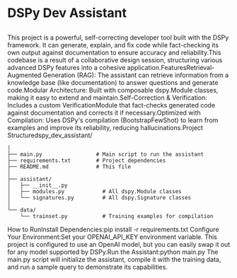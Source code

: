 # DSPy Dev Assistant

##

This project is a powerful, self-correcting developer tool built with the DSPy framework. It can generate, explain, and fix code while fact-checking its own output against documentation to ensure accuracy and reliability.This codebase is a result of a collaborative design session, structuring various advanced DSPy features into a cohesive application.FeaturesRetrieval-Augmented Generation (RAG): The assistant can retrieve information from a knowledge base (like documentation) to answer questions and generate code.Modular Architecture: Built with composable dspy.Module classes, making it easy to extend and maintain.Self-Correction & Verification: Includes a custom VerificationModule that fact-checks generated code against documentation and corrects it if necessary.Optimized with Compilation: Uses DSPy's compilation (BootstrapFewShot) to learn from examples and improve its reliability, reducing hallucinations.Project Structuredspy_dev_assistant/

```
│
├── main.py                 # Main script to run the assistant
├── requirements.txt        # Project dependencies
├── README.md               # This file
│
├── assistant/
│   ├── __init__.py
│   ├── modules.py            # All dspy.Module classes
│   └── signatures.py         # All dspy.Signature classes
│
└── data/
    └── trainset.py           # Training examples for compilation
```

How to RunInstall Dependencies:pip install -r requirements.txt
Configure Your Environment:Set your OPENAI_API_KEY environment variable. This project is configured to use an OpenAI model, but you can easily swap it out for any model supported by DSPy.Run the Assistant:python main.py
The main.py script will initialize the assistant, compile it with the training data, and run a sample query to demonstrate its capabilities.
